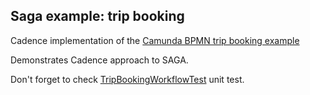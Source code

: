 ## Saga example: trip booking

Cadence implementation of the [Camunda BPMN trip booking example](https://github.com/berndruecker/trip-booking-saga-java)

Demonstrates Cadence approach to SAGA.

Don't forget to check [TripBookingWorkflowTest](https://github.com/uber/cadence-java-samples/blob/master/src/test/java/com/uber/cadence/samples/bookingsaga/TripBookingWorkflowTest.java) unit test.
